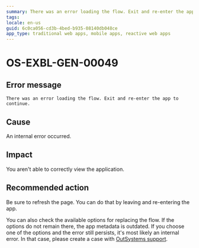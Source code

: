 ```yaml
---
summary: There was an error loading the flow. Exit and re-enter the app to continue.
tags:
locale: en-us
guid: 6c0ca056-cd3b-4bed-b935-08140db048ce
app_type: traditional web apps, mobile apps, reactive web apps
---
```


# OS-EXBL-GEN-00049

## Error message

`There was an error loading the flow. Exit and re-enter the app to continue.`

## Cause

An internal error occurred.

## Impact

You aren't able to correctly view the application.

## Recommended action

Be sure to refresh the page. You can do that by leaving and re-entering the app.

You can also check the available options for replacing the flow. If the options do not remain there, the app metadata is outdated. If you choose one of the options and the error still persists, it's most likely an internal error. In that case, please create a case with [OutSystems support](https://success.outsystems.com/Support).
